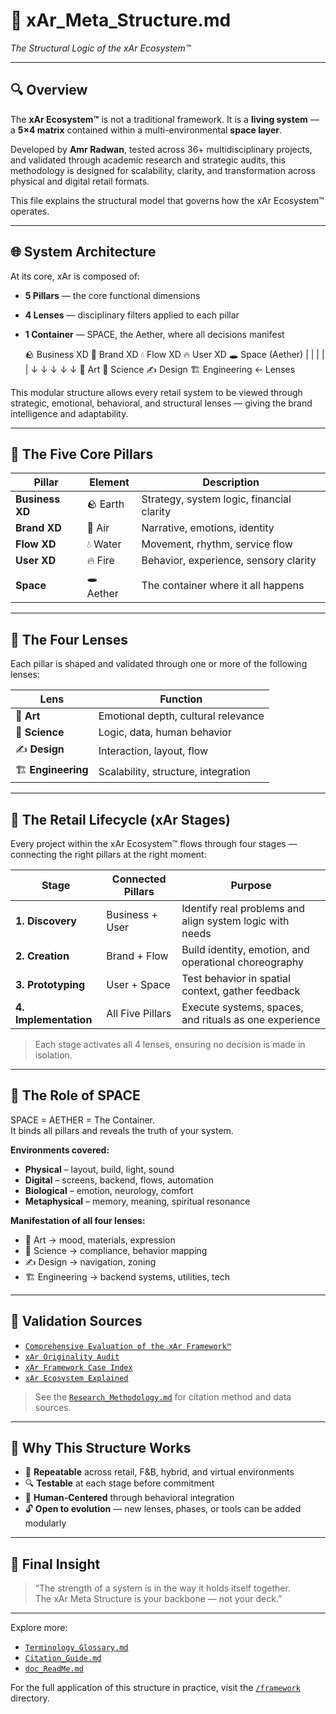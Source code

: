 # 🧬 xAr_Meta_Structure.md  
_The Structural Logic of the xAr Ecosystem™_

---

## 🔍 Overview

The **xAr Ecosystem™** is not a traditional framework. It is a **living system** — a **5×4 matrix** contained within a multi-environmental **space layer**.

Developed by **Amr Radwan**, tested across 36+ multidisciplinary projects, and validated through academic research and strategic audits, this methodology is designed for scalability, clarity, and transformation across physical and digital retail formats.

This file explains the structural model that governs how the xAr Ecosystem™ operates.

---

## 🌐 System Architecture

At its core, xAr is composed of:

- **5 Pillars** — the core functional dimensions
- **4 Lenses** — disciplinary filters applied to each pillar
- **1 Container** — SPACE, the Aether, where all decisions manifest

    🪨 Business XD  🍐 Brand XD  💧 Flow XD  🔥 User XD  🕳 Space (Aether)
       |               |            |            |           |
       ↓               ↓            ↓            ↓           ↓
    🎨 Art       🔬 Science     ✍️ Design    🏗️ Engineering     ← Lenses

This modular structure allows every retail system to be viewed through strategic, emotional, behavioral, and structural lenses — giving the brand intelligence and adaptability.

---

## 🧱 The Five Core Pillars

| Pillar        | Element | Description |
|---------------|---------|-------------|
| **Business XD** | 🪨 Earth   | Strategy, system logic, financial clarity |
| **Brand XD**    | 🍐 Air     | Narrative, emotions, identity |
| **Flow XD**     | 💧 Water   | Movement, rhythm, service flow |
| **User XD**     | 🔥 Fire    | Behavior, experience, sensory clarity |
| **Space**       | 🕳 Aether  | The container where it all happens |

---

## 🔬 The Four Lenses

Each pillar is shaped and validated through one or more of the following lenses:

| Lens         | Function |
|--------------|----------|
| 🎨 **Art**       | Emotional depth, cultural relevance |
| 🔬 **Science**   | Logic, data, human behavior |
| ✍️ **Design**    | Interaction, layout, flow |
| 🏗️ **Engineering** | Scalability, structure, integration |

---

## 🔄 The Retail Lifecycle (xAr Stages)

Every project within the xAr Ecosystem™ flows through four stages — connecting the right pillars at the right moment:

| Stage             | Connected Pillars      | Purpose |
|------------------|------------------------|---------|
| **1. Discovery** | Business + User         | Identify real problems and align system logic with needs |
| **2. Creation**  | Brand + Flow            | Build identity, emotion, and operational choreography |
| **3. Prototyping**| User + Space           | Test behavior in spatial context, gather feedback |
| **4. Implementation** | All Five Pillars   | Execute systems, spaces, and rituals as one experience |

> Each stage activates all 4 lenses, ensuring no decision is made in isolation.

---

## 🧲 The Role of SPACE

SPACE = AETHER = The Container.  
It binds all pillars and reveals the truth of your system.

**Environments covered:**
- **Physical** – layout, build, light, sound
- **Digital** – screens, backend, flows, automation
- **Biological** – emotion, neurology, comfort
- **Metaphysical** – memory, meaning, spiritual resonance

**Manifestation of all four lenses:**
- 🎨 Art → mood, materials, expression
- 🔬 Science → compliance, behavior mapping
- ✍️ Design → navigation, zoning
- 🏗️ Engineering → backend systems, utilities, tech

---

## 🧪 Validation Sources

- [`Comprehensive Evaluation of the xAr Framework™`](../doc/Comprehensive_Evaluation_of_the_xAr_Framework.pdf)
- [`xAr Originality Audit`](../doc/xAr_Originality_Audit_Report_by_Grok.md)
- [`xAr Framework Case Index`](./xAr_Framework_Case_Index.md)
- [`xAr Ecosystem Explained`](../doc/The_xAr_Ecosystem_Explained.pdf)

> See the [`Research_Methodology.md`](./Research_Methodology.md) for citation method and data sources.

---

## 🧠 Why This Structure Works

- 🔁 **Repeatable** across retail, F&B, hybrid, and virtual environments
- 🔍 **Testable** at each stage before commitment
- 🧬 **Human-Centered** through behavioral integration
- 🔓 **Open to evolution** — new lenses, phases, or tools can be added modularly

---

## 🧠 Final Insight

> “The strength of a system is in the way it holds itself together.  
> The xAr Meta Structure is your backbone — not your deck.”

---

Explore more:
- [`Terminology_Glossary.md`](./Terminology_Glossary.md)
- [`Citation_Guide.md`](./Citation_Guide.md)
- [`doc_ReadMe.md`](./doc_ReadMe.md)

For the full application of this structure in practice, visit the [`/framework`](../framework) directory.
